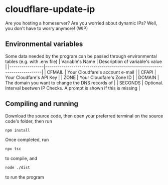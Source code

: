 # cloudflare-update-ip
Are you hosting a homeserver? Are you worried about dynamic IPs? Well, you don't have to worry anymore!
(WIP)

## Environmental variables
Some data needed by the program can be passed through environmental tables (e.g. with .env file)
| Variable's Name | Description of variable's value                                            |
|-----------------|----------------------------------------------------------------------------|
| CFMAIL          | Your Cloudfare's account e-mail                                            |
| CFAPI           | Your Cloudfare's API Key                                                   |
| ZONE            | Your Cloudfare's Zone ID                                                   |
| DOMAIN          | The domain you want to change the DNS records of                           |
| SECONDS         | Optional. Interval beetwen IP Checks. A prompt is shown if this is missing |


## Compiling and running
Download the source code, then open your preferred terminal on the source code's folder, then run
```bash
npm install
```

Once completed, run
```bash
npx tsc
```
to compile, and
```bash
node ./dist
```
to run the program